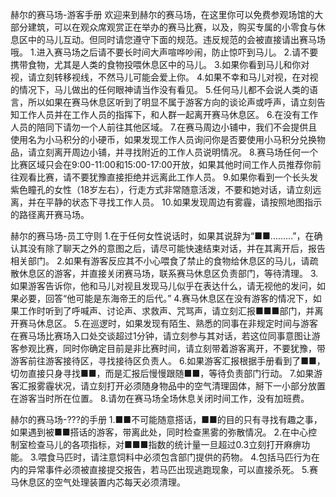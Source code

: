 赫尔的赛马场-游客手册
欢迎来到赫尔的赛马场，在这里你可以免费参观场馆的大部分建筑，可以在观众席观赏正在举办的赛马比赛，以及，购买专属的小零食与休息区中的马儿互动。但同时请您遵守下面的规范。违反规范的会被直接请出赛马场哦。
1.进入赛马场之后请不要长时间大声喧哗吵闹，防止惊吓到马儿。
2.请不要携带食物，尤其是人类的食物投喂休息区中的马儿。
3.如果你看到马儿和你对视，请立刻转移视线，不然马儿可能会爱上你。
4.如果不幸和马儿对视，在对视的情况下，马儿做出的任何眼神请当作没有看见。
5.任何马儿都不会说人类的语言，所以如果在赛马休息区听到了明显不属于游客方向的谈论声或呼声，请立刻告知工作人员并在工作人员的指挥下，和人群一起离开赛马休息区。
6.在没有工作人员的陪同下请勿一个人前往其他区域。
7.在赛马周边小铺中，我们不会提供且使用名为小马积分的小硬币，如果发现工作人员询问你是否要使用小马积分兑换物品，请立刻离开周边小铺，并寻找附近的工作人员说明情况。
8.赛马场任何一个比赛区域只会在9:00-11:00和15:00-17:00开放，如果其他时间工作人员推荐你前往观看比赛，请不要犹豫直接拒绝并远离此工作人员。
9.如果你看到一个长头发紫色瞳孔的女性（18岁左右），行走方式非常随意活泼，不要和她对话，请立刻远离，并在平静的状态下寻找工作人员。
10.如果发现周边有雾霾，请按照地图指示的路径离开赛马场。

赫尔的赛马场-员工守则
1.在于任何女性说话时，如果其说辞为“■■.........”，在确认其没有除了聊天之外的意图之后，请尽可能快速结束对话，并在其离开后，报告相关部门。
2.如果有游客反应其不小心喂食了禁止的食物给休息区的马儿，请疏散休息区的游客，并直接关闭赛马场，联系赛马休息区负责部门，等待清理。
3.如果游客告诉你，他和马儿对视且发现马儿似乎在表达什么，请无视他的发问，如果必要，回答“他可能是东海帝王的后代。”
4.赛马休息区在没有游客的情况下，如果工作时听到了呼喊声、讨论声、求救声、咒骂声，请立刻汇报■■■部门，并离开赛马休息区。
5.在巡逻时，如果发现有陌生、熟悉的同事在非规定时间与游客在赛马场比赛场入口处交谈超过1分钟，请立刻参与其对话，若这位同事意图让游客参观比赛，同时你确定目前是非比赛时间，请立刻带着游客离开，不要犹豫，带游客前往游客接待区，寻找接待区负责人。
6.如果游客汇报根据手册看到了■■，切勿直接只身寻找■■，而是汇报后慢慢跟随■■，等待负责部门行动。
7.如果游客汇报雾霾状况，请立刻打开必须随身物品中的空气清理固体，掰下一小部分放置在游客当时所在位置。
8.请勿在赛马场全场休息关闭时间工作，没有加班费。

赫尔的赛马场-???的手册
1.■■不可能随意搭话，■■的目的只有寻找有趣之事，如果遇到被■■搭话的游客，带离此处，同时检查黑雾的弥散情况。
2.在中心控制室检查马儿的各项指标，对■■■指数的统计量一旦超过0.3立刻打开麻痹功能。
3.喂食马匹时，请注意饲料中必须包含部门提供的药物。
4.包括马匹行为在内的异常事件必须被直接提交报告，若马匹出现逃跑现象，可以直接杀死。
5.赛马休息区的空气处理装置内芯每天必须清理。
